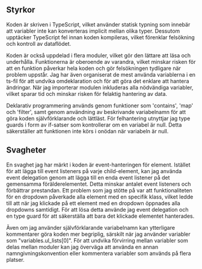 ## Styrkor

Koden är skriven i TypeScript, vilket använder statisk typning som innebär att variabler inte kan konverteras implicit mellan olika typer. Dessutom upptäcker TypeScript fel innan koden kompileras, vilket förenklar felsökning och kontroll av dataflödet.

Koden är också uppdelad i flera moduler, vilket gör den lättare att läsa och underhålla. Funktionerna är oberoende av varandra, vilket minskar risken för att en funktion påverkar hela koden och gör felsökningen tydligare när problem uppstår. Jag har även organiserat de mest använda variablerna i en ts-fil för att undvika omdeklaration och för att göra det enklare att hantera ändringar. När jag importerar modulen inkluderas alla nödvändiga variabler, vilket sparar tid och minskar risken för felaktig hantering av data.

Deklarativ programmering används genom funktioner som 'contains', 'map' och 'filter', samt genom användning av beskrivande variabelnamn för att göra koden självförklarande och lättläst. För felhantering utnyttjar jag type guards i form av if-satser som kontrollerar om en variabel är null. Detta säkerställer att funktionen inte körs i onödan när variabeln är null.

## Svagheter

En svaghet jag har märkt i koden är event-hanteringen för element. Istället för att lägga till event listeners på varje child-element, kan jag använda event delegation genom att lägga till en enda event listener på det gemensamma förälderelementet. Detta minskar antalet event listeners och förbättrar prestandan. Ett problem som jag stötte på var att funktionaliteten för en dropdown påverkade alla element med en specifik klass, vilket ledde till att när jag klickade på ett element med en dropdown öppnades alla dropdowns samtidigt. För att lösa detta använde jag event delegation och en type guard för att säkerställa att bara det klickade elementet hanterades.

Även om jag använder självförklarande variabelnamn kan ytterligare kommentarer göra koden mer begriplig, särskilt när jag använder variabler som "variables.ul_lists[0]". För att undvika förvirring mellan variabler som delas mellan moduler kan jag överväga att använda en annan namngivningskonvention eller kommentera variabler som används på flera platser.

